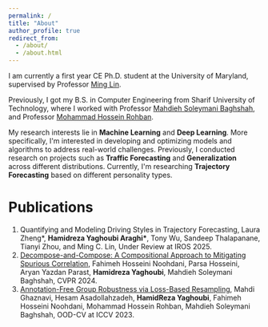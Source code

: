 ```yaml
---
permalink: /
title: "About"
author_profile: true
redirect_from: 
  - /about/
  - /about.html
---
```

I am currently a first year CE Ph.D. student at the University of Maryland, supervised by Professor [Ming Lin](https://www.cs.umd.edu/~lin/).

Previously, I got my B.S. in Computer Engineering from Sharif University of Technology, where I worked with Professor [Mahdieh Soleymani Baghshah](https://sharif.edu/~soleymani/), and Professor [Mohammad Hossein Rohban](https://sharif.edu/~rohban/index.html).

My research interests lie in **Machine Learning** and **Deep Learning**. More specifically, I'm interested in developing and optimizing models and algorithms to address real-world challenges. Previously, I conducted research on projects such as **Traffic Forecasting** and **Generalization** across different distributions. Currently, I'm researching **Trajectory Forecasting** based on different personality types.

Publications
======
1. Quantifying and Modeling Driving Styles in Trajectory Forecasting, Laura Zheng\*, **Hamidreza Yaghoubi Araghi\***, Tony Wu, Sandeep Thalapanane, Tianyi Zhou, and Ming C. Lin, Under Review at IROS 2025.
1. [Decompose-and-Compose: A Compositional Approach to Mitigating Spurious Correlation](https://openaccess.thecvf.com/content/CVPR2024/papers/Noohdani_Decompose-and-Compose_A_Compositional_Approach_to_Mitigating_Spurious_Correlation_CVPR_2024_paper.pdf), Fahimeh Hosseini Noohdani, Parsa Hosseini, Aryan Yazdan Parast, **Hamidreza Yaghoubi**, Mahdieh Soleymani Baghshah, CVPR 2024.
1. [Annotation-Free Group Robustness via Loss-Based Resampling](https://arxiv.org/pdf/2312.04893), Mahdi Ghaznavi, Hesam Asadollahzadeh, **HamidReza Yaghoubi**, Fahimeh Hosseini Noohdani, Mohammad Hossein Rohban, Mahdieh Soleymani Baghshah, OOD-CV at ICCV 2023.

